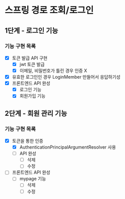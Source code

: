 # 스프링 경로 조회/로그인

## 1단계 - 로그인 기능
### 기능 구현 목록
- [x] 토큰 발급 API 구현
    - [x] jwt 토큰 발급
    - [x] 이메일, 비밀번호가 틀린 경우 인증 X
- [x] 유효한 로그인인 경우 LoginMember 만들어서 응답하기성
- [x] 프론트엔드 API 완성
  - [x] 로그인 기능
  - [x] 회원가입 기능
  
## 2단계 - 회원 관리 기능
### 기능 구현 목록
- [x] 토큰을 통한 인증
  - [x] AuthenticationPrincipalArgumentResolver 사용
  - [ ] API 완성
    - [ ] 삭제
    - [ ] 수정
- [ ] 프론트엔드 API 완성
  - [ ] mypage 기능
    - [ ] 삭제
    - [ ] 수정